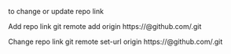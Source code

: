 to change or update repo link

Add repo link
git remote add origin https://<gitToken>@github.com/<userName><repoName>.git

Change repo link
git remote set-url origin https://<gitToken>@github.com/<userName><repoName>.git